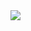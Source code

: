 <img src="https://capsule-render.vercel.app/api?type=waving&color=auto&height=200&section=header&text=MyeongJin Seo&fontSize=90" />
